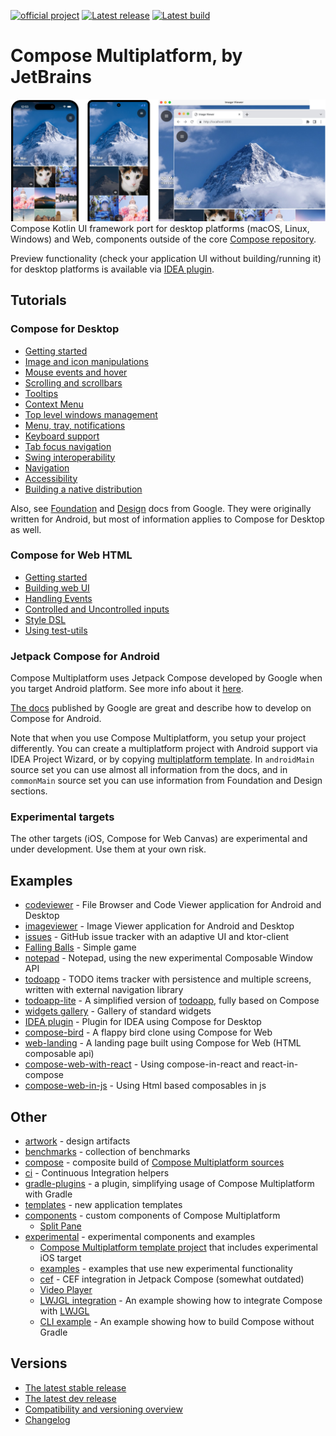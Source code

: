 [![official project](http://jb.gg/badges/official.svg)](https://confluence.jetbrains.com/display/ALL/JetBrains+on+GitHub)
[![Latest release](https://img.shields.io/github/v/release/JetBrains/compose-multiplatform?color=brightgreen&label=latest%20release)](https://github.com/JetBrains/compose-multiplatform/releases/latest)
[![Latest build](https://img.shields.io/github/v/release/JetBrains/compose-multiplatform?color=orange&include_prereleases&label=latest%20build)](https://github.com/JetBrains/compose-multiplatform/releases)

# Compose Multiplatform, by JetBrains
![](artwork/readme/apps.png)
Compose Kotlin UI framework port for desktop platforms (macOS, Linux, Windows) and Web, components outside of the core [Compose repository](https://android.googlesource.com/platform/frameworks/support).

Preview functionality (check your application UI without building/running it) for desktop platforms is available via [IDEA plugin](https://plugins.jetbrains.com/plugin/16541-compose-multiplatform-ide-support).

## Tutorials
### Compose for Desktop
* [Getting started](tutorials/Getting_Started)
* [Image and icon manipulations](tutorials/Image_And_Icons_Manipulations)
* [Mouse events and hover](tutorials/Mouse_Events)
* [Scrolling and scrollbars](tutorials/Desktop_Components#scrollbars)
* [Tooltips](tutorials/Desktop_Components#tooltips)
* [Context Menu](tutorials/Context_Menu/README.md)
* [Top level windows management](tutorials/Window_API_new)
* [Menu, tray, notifications](tutorials/Tray_Notifications_MenuBar_new)
* [Keyboard support](tutorials/Keyboard)
* [Tab focus navigation](tutorials/Tab_Navigation)
* [Swing interoperability](tutorials/Swing_Integration)
* [Navigation](tutorials/Navigation)
* [Accessibility](https://github.com/JetBrains/compose-multiplatform/tree/master/tutorials/Accessibility)
* [Building a native distribution](tutorials/Native_distributions_and_local_execution)

Also, see [Foundation](https://developer.android.com/jetpack/compose/documentation#core) and [Design](https://developer.android.com/jetpack/compose/documentation#design) docs from Google. They were originally written for Android, but most of information applies to Compose for Desktop as well.

### Compose for Web HTML
* [Getting started](tutorials/Web/Getting_Started) 
* [Building web UI](tutorials/Web/Building_UI)
* [Handling Events](tutorials/Web/Events_Handling)
* [Controlled and Uncontrolled inputs](tutorials/Web/Controlled_Uncontrolled_Inputs)
* [Style DSL](tutorials/Web/Style_Dsl)
* [Using test-utils](tutorials/Web/Using_Test_Utils)

### Jetpack Compose for Android
Compose Multiplatform uses Jetpack Compose developed by Google when you target Android platform. See more info about it [here](tutorials/Development_for_Android).

[The docs](https://developer.android.com/jetpack/compose/documentation) published by Google are great and describe how to develop on Compose for Android.

Note that when you use Compose Multiplatform, you setup your project differently. You can create a multiplatform project with Android support via IDEA Project Wizard, or by copying [multiplatform template](https://github.com/JetBrains/compose-multiplatform/tree/master/templates/multiplatform-template). In `androidMain` source set you can use almost all information from the docs, and in `commonMain` source set you can use information from Foundation and Design sections.

### Experimental targets
The other targets (iOS, Compose for Web Canvas) are experimental and under development. Use them at your own risk.

## Examples
   * [codeviewer](examples/codeviewer) - File Browser and Code Viewer application for Android and Desktop
   * [imageviewer](examples/imageviewer) - Image Viewer application for Android and Desktop
   * [issues](examples/issues) - GitHub issue tracker with an adaptive UI and ktor-client
   * [Falling Balls](examples/falling-balls) - Simple game
   * [notepad](examples/notepad) - Notepad, using the new experimental Composable Window API
   * [todoapp](examples/todoapp) - TODO items tracker with persistence and multiple screens, written with external navigation library
   * [todoapp-lite](examples/todoapp-lite) - A simplified version of [todoapp](examples/todoapp), fully based on Compose
   * [widgets gallery](examples/widgets-gallery) - Gallery of standard widgets
   * [IDEA plugin](examples/intellij-plugin) - Plugin for IDEA using Compose for Desktop
   * [compose-bird](examples/web-compose-bird) - A flappy bird clone using Compose for Web
   * [web-landing](examples/web-landing) - A landing page built using Compose for Web (HTML composable api)
   * [compose-web-with-react](examples/web-with-react) - Using compose-in-react and react-in-compose
   * [compose-web-in-js](examples/web-compose-in-js) - Using Html based composables in js

## Other ##
* [artwork](artwork) - design artifacts
* [benchmarks](benchmarks) - collection of benchmarks
* [compose](compose) - composite build of [Compose Multiplatform sources](https://github.com/JetBrains/androidx)
* [ci](ci) - Continuous Integration helpers
* [gradle-plugins](gradle-plugins) - a plugin, simplifying usage of Compose Multiplatform with Gradle
* [templates](templates) - new application templates
* [components](components) - custom components of Compose Multiplatform
   * [Split Pane](components/SplitPane)
* [experimental](experimental) - experimental components and examples
   * [Compose Multiplatform template project](https://github.com/JetBrains/compose-multiplatform-template) 
     that includes experimental iOS target 
   * [examples](experimental/examples) - examples that use new experimental functionality
   * [cef](experimental/cef) - CEF integration in Jetpack Compose (somewhat outdated)
   * [Video Player](experimental/components/VideoPlayer)
   * [LWJGL integration](experimental/lwjgl-integration) - An example showing how to integrate Compose with [LWJGL](https://www.lwjgl.org)
   * [CLI example](experimental/build_from_cli) - An example showing how to build Compose without Gradle
       
## Versions ##

* [The latest stable release](https://github.com/JetBrains/compose-multiplatform/releases/latest)
* [The latest dev release](https://github.com/JetBrains/compose-multiplatform/releases)
* [Compatibility and versioning overview](VERSIONING.md)
* [Changelog](CHANGELOG.md)
